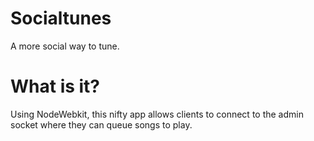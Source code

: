 # Socialtunes
A more social way to tune.

# What is it?
Using NodeWebkit, this nifty app allows clients to connect to the admin socket where they can queue songs to play.
